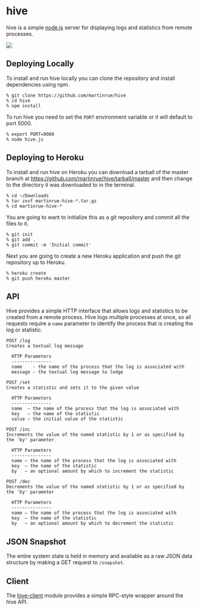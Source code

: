 # hive

hive is a simple [node.js](http://nodejs.org) server for displaying logs and
statistics from remote processes.

![](https://github.com/martinrue/hive/raw/master/public/img/readme/hive.png)

## Deploying Locally

To install and run hive locally you can clone the repository and install
dependencies using npm.

    % git clone https://github.com/martinrue/hive
    % cd hive
    % npm install

To run hive you need to set the `PORT` environment variable or it will default
to port 5000.

    % export PORT=8080
    % node hive.js

## Deploying to Heroku

To install and run hive on Heroku you can download a tarball of the master
branch at https://github.com/martinrue/hive/tarball/master and then change to
the directory it was downloaded to in the terminal.

    % cd ~/Downloads
    % tar zxvf martinrue-hive-*.tar.gz
    % cd martinrue-hive-*

You are going to want to initialize this as a git repository and commit all
the files to it.

    % git init
    % git add .
    % git commit -m 'Initial commit'

Next you are going to create a new Heroku application and push the git
repository up to Heroku.

    % heroku create
    % git push heroku master

## API

Hive provides a simple HTTP interface that allows logs and statistics to be
created from a remote process. Hive logs multiple processes at once, so all
requests require a `name` parameter to identify the process that is creating
the log or statistic.

```
POST /log
Creates a textual log message

  HTTP Parameters
  ---------------
  name    - the name of the process that the log is associated with
  message - the textual log message to lodge

POST /set
Creates a statistic and sets it to the given value

  HTTP Parameters
  ---------------
  name  – the name of the process that the log is associated with
  key   – the name of the statistic
  value – the initial value of the statistic

POST /inc
Increments the value of the named statistic by 1 or as specified by the 'by' parameter

  HTTP Parameters
  ---------------
  name – the name of the process that the log is associated with
  key  – the name of the statistic
  by   – an optional amount by which to increment the statistic

POST /dec
Decrements the value of the named statistic by 1 or as specified by the 'by' parameter

  HTTP Parameters
  ---------------
  name – the name of the process that the log is associated with
  key  – the name of the statistic
  by   – an optional amount by which to decrement the statistic
```

## JSON Snapshot

The entire system state is held in memory and available as a raw JSON data
structure by making a GET request to `/snapshot`.

## Client

The [hive-client](https://github.com/martinrue/hive-client) module provides a
simple RPC-style wrapper around the hive API.
